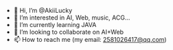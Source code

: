- 👋 Hi, I’m @AkiiLucky
- 👀 I’m interested in AI, Web, music, ACG...
- 🌱 I’m currently learning JAVA
- 💞️ I’m looking to collaborate on AI+Web
- 📫 How to reach me (my email: 2581026417@qq.com)

<!---
AkiiLucky/AkiiLucky is a ✨ special ✨ repository because its `README.md` (this file) appears on your GitHub profile.
You can click the Preview link to take a look at your changes.
--->
